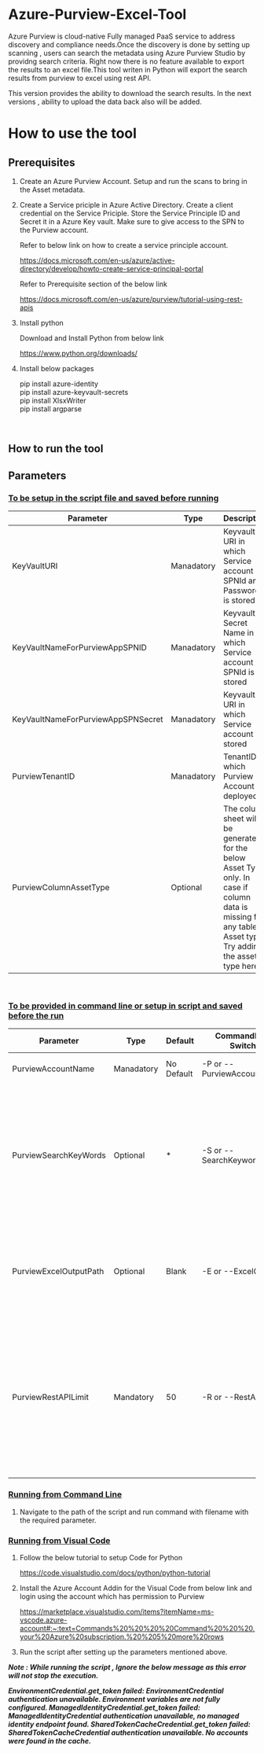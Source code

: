 # Azure-Purview-Excel-Tool

Azure Purview is cloud-native Fully managed PaaS service to address discovery and compliance needs.Once the discovery is done by setting up scanning , users can search the metadata using Azure Purview Studio by providng search criteria. Right now there is no feature available to export the results to an excel file.This tool writen in Python will export the search results from purview to excel using rest API.

This version provides the ability to download the search results. In the next  versions , ability to upload the data back also will be added.

# How to use the tool
## Prerequisites

1) Create an Azure Purview Account. Setup and run the scans to bring in the Asset metadata.

2) Create a Service priciple in Azure Active Directory. Create a client credential on the Service Priciple. Store the Service Principle ID and Secret it in a Azure Key vault. Make sure to give access to the SPN to the Purview account.

    Refer to below link on how to create a service principle account.

    https://docs.microsoft.com/en-us/azure/active-directory/develop/howto-create-service-principal-portal


    Refer to Prerequisite section of the below link

    https://docs.microsoft.com/en-us/azure/purview/tutorial-using-rest-apis


3) Install python 

    Download and Install Python from below link

    https://www.python.org/downloads/

4) Install below packages

    pip install azure-identity<br/>
    pip install azure-keyvault-secrets<br/>
    pip install XlsxWriter<br/>
    pip install argparse

<br/>

## How to run the tool

## Parameters

### <ins>To be setup in the script file and saved before running</ins>

|Parameter|Type|Description|
|----------|----|-----------|
|KeyVaultURI|Manadatory|Keyvault URI in which Service account SPNId and Password is stored|
|KeyVaultNameForPurviewAppSPNID|Manadatory|Keyvault Secret Name in which Service account SPNId is stored|
|KeyVaultNameForPurviewAppSPNSecret|Manadatory|Keyvault URI in which Service account is stored|
|PurviewTenantID|Manadatory|TenantID in which Purview Account is deployed|
|PurviewColumnAssetType|Optional|The column sheet will be generated for the below Asset Type only. In case if column data is missing for any table Asset type , Try adding the asset type here.|

<br/>


### <ins>To be provided in command line or setup in script and saved before the run</ins>

|Parameter|Type|Default|CommandLine Switch                    |Description|
|----------|----|----|--------------|-----------|
|PurviewAccountName|Manadatory|No Default|-P or --PurviewAccountName|Purview Account Name|
|PurviewSearchKeyWords|Optional|*|-S or --SearchKeyword |Keywords to be searched. Mutiple Keywords can be provided comma seperated. Use * for search all.If left Blank , * will be used|
|PurviewExcelOutputPath|Optional|Blank|-E or --ExcelOutPath|Path in which Excel Output to be return. If left blank , Will be written to current path|
|PurviewRestAPILimit|Mandatory|50|-R or --RestAPILimit|This is API limit to send guids as bulk to get the entity details. Incase if the Entitites API is very slow or failing this can be made as a lower number.|

### <ins> Running from Command Line </ins>

1) Navigate to the path of the script and run command with filename with the required parameter.

### <ins> Running from Visual Code </ins>

1) Follow the below tutorial to setup Code for Python

    https://code.visualstudio.com/docs/python/python-tutorial

2) Install the Azure Account Addin for the Visual Code from below link and login using the account which has permission to Purview

    https://marketplace.visualstudio.com/items?itemName=ms-vscode.azure-account#:~:text=Commands%20%20%20%20Command%20%20%20,your%20Azure%20subscription.%20%205%20more%20rows

3) Run the script after setting up the parameters mentioned above.


***Note : While running the script , Ignore the below message as this error will not stop the execution.***

***EnvironmentCredential.get_token failed: EnvironmentCredential authentication unavailable. Environment variables are not fully configured.
ManagedIdentityCredential.get_token failed: ManagedIdentityCredential authentication unavailable, no managed identity endpoint found.
SharedTokenCacheCredential.get_token failed: SharedTokenCacheCredential authentication unavailable. No accounts were found in the cache.*** 


